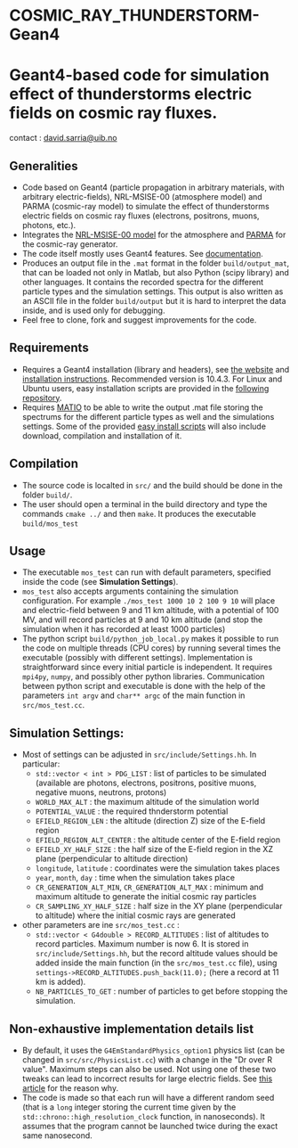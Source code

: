COSMIC_RAY_THUNDERSTORM-Gean4
=======
Geant4-based code for simulation effect of thunderstorms electric fields on cosmic ray fluxes.
=======

contact : <david.sarria@uib.no>

## Generalities
* Code based on Geant4 (particle propagation in arbitrary materials, with arbitrary electric-fields), NRL-MSISE-00 (atmosphere model) and PARMA (cosmic-ray model) to simulate the effect of thunderstorms electric fields on cosmic ray fluxes (electrons, positrons, muons, photons, etc.).
* Integrates the [NRL-MSISE-00 model](https://ccmc.gsfc.nasa.gov/pub/modelweb/atmospheric/msis/nrlmsise00/) for the atmosphere and [PARMA](https://phits.jaea.go.jp/expacs/) for the cosmic-ray generator.
* The code itself mostly uses Geant4 features. See [documentation](http://geant4-userdoc.web.cern.ch/geant4-userdoc/UsersGuides/ForApplicationDeveloper/html/index.html "Geant4 documentation").
* Produces an output file in the `.mat` format in the folder `build/output_mat`, that can be loaded not only in Matlab, but also Python (scipy library) and other languages. It contains the recorded spectra for the different particle types and the simulation settings. This output is also written as an ASCII file in the folder `build/output` but it is hard to interpret the data inside, and is used only for debugging.
* Feel free to clone, fork and suggest improvements for the code.

## Requirements
* Requires a Geant4 installation (library and headers), see [the website](http://geant4.web.cern.ch/) and [installation instructions](http://geant4-userdoc.web.cern.ch/geant4-userdoc/UsersGuides/InstallationGuide/html/index.html). Recommended version is 10.4.3. For Linux and Ubuntu users, easy installation scripts are provided in the [following repository](https://github.com/DavidSarria89/GEANT4-easy-install-script).
* Requires [MATIO](https://github.com/tbeu/matio) to be able to write the output .mat file storing the spectrums for the different particle types as well and the simulations settings. Some of the provided [easy install scripts](https://github.com/DavidSarria89/GEANT4-easy-install-script) will also include download, compilation and installation of it.

## Compilation
* The source code is localted in `src/` and the build should be done in the folder `build/`.
* The user should open a terminal in the build directory and type the commands `cmake ../` and then `make`. It produces the executable `build/mos_test`

## Usage
* The executable `mos_test` can run with default parameters, specified inside the code (see **Simulation Settings**).
* `mos_test` also accepts arguments containing the simulation configuration. For example `./mos_test 1000 10 2 100 9 10` will place and electric-field between 9 and 11 km altitude, with a potential of 100 MV, and will record particles at 9 and 10 km altitude (and stop the simulation when it has recorded at least 1000 particles)
* The python script `build/python_job_local.py` makes it possible to run the code on multiple threads (CPU cores) by running several times the executable (possibly with different settings). Implementation is straightforward since every initial particle is independent. It requires `mpi4py`, `numpy`, and possibly other python libraries. Communication between python script and executable is done with the help of the parameters `int argv` and `char** argc`  of the main function in `src/mos_test.cc`.

## Simulation Settings:
* Most of settings can be adjusted in `src/include/Settings.hh`. In particular:
  * `std::vector < int > PDG_LIST` : list of particles to be simulated (available are photons, electrons, positrons, positive muons, negative muons, neutrons, protons)
  * `WORLD_MAX_ALT` : the maximum altitude of the simulation world
  * `POTENTIAL_VALUE` : the required thnderstorm potential 
  * `EFIELD_REGION_LEN` : the altitude (direction Z) size of the E-field region
  * `EFIELD_REGION_ALT_CENTER` : the altitude center of the E-field region
  * `EFIELD_XY_HALF_SIZE` : the half size of the E-field region in the XZ plane (perpendicular to altitude direction)
  * `longitude`, `latitude` : coordinates were the simulation takes places
  * `year`, `month`, `day` : time when the simulation takes place
  * `CR_GENERATION_ALT_MIN`, `CR_GENERATION_ALT_MAX` : minimum and maximum altitude to generate the initial cosmic ray particles
  * `CR_SAMPLING_XY_HALF_SIZE` : half size in the XY plane (perpendicular to altitude) where the initial cosmic rays are generated
* other parameters are ine `src/mos_test.cc` :
  * `std::vector < G4double > RECORD_ALTITUDES` : list of altitudes to record particles. Maximum number is now 6. It is stored in `src/include/Settings.hh`, but the record altitude values should be added inside the main function (in the `src/mos_test.cc` file), using `settings->RECORD_ALTITUDES.push_back(11.0);` (here a record at 11 km is added).
  * `NB_PARTICLES_TO_GET` : number of particles to get before stopping the simulation.

## Non-exhaustive implementation details list
* By default, it uses the `G4EmStandardPhysics_option1` physics list (can be changed in `src/src/PhysicsList.cc`) with a change in the "Dr over R value". Maximum steps can also be used. Not using one of these two tweaks can lead to incorrect results for large electric fields. See [this article](https://www.geosci-model-dev.net/11/4515/2018/) for the reason why.
* The code is made so that each run will have a different random seed (that is a `long` integer storing the current time given by the `std::chrono::high_resolution_clock` function, in nanoseconds). It assumes that the program cannot be launched twice during the exact same nanosecond.

